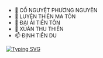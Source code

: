 - 👋 CỔ NGUYỆT PHƯƠNG NGUYÊN
- 👀 LUYỆN THIÊN MA TÔN
- 🌱 ĐẠI ÁI TIÊN TÔN
- 💞️ XUÂN THU THIỀN
- 📫 ĐỊNH TIÊN DU

<!---
LyNhatLong/LyNhatLong is a ✨ special ✨ repository because its `README.md` (this file) appears on your GitHub profile.
You can click the Preview link to take a look at your changes.
--->
<a href="https://git.io/typing-svg"><img src="https://readme-typing-svg.demolab.com?font=Fira+Code&weight=900&size=30&duration=1000&pause=100&color=C78BF781&background=FFB0B000&center=true&multiline=true&width=435&lines=C%E1%BB%95+Nguy%E1%BB%87t+Ph%C6%B0%C6%A1ng+Nguy%C3%AAn" alt="Typing SVG" /></a>

